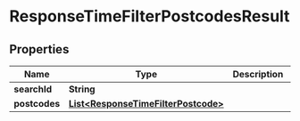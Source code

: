

# ResponseTimeFilterPostcodesResult

## Properties

Name | Type | Description | Notes
------------ | ------------- | ------------- | -------------
**searchId** | **String** |  | 
**postcodes** | [**List&lt;ResponseTimeFilterPostcode&gt;**](ResponseTimeFilterPostcode.md) |  | 



